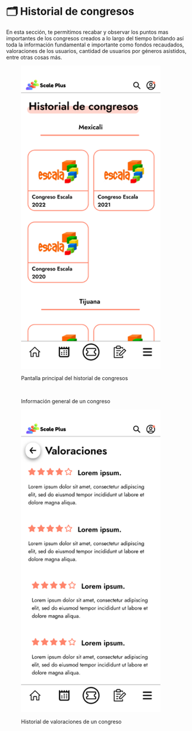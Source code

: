 # 🗂 Historial de congresos

En esta sección, te permitimos recabar y observar los puntos mas importantes de los congresos creados a lo largo del tiempo bridando así toda la información fundamental e importante como fondos recaudados, valoraciones de los usuarios, cantidad de usuarios por géneros asistidos, entre otras cosas más.

<figure><img src="../../.gitbook/assets/Pantalla principal del Historial de Congresos_.png" alt="" width="375"><figcaption><p>Pantalla principal del historial de congresos</p></figcaption></figure>

<figure><img src="../../.gitbook/assets/Información general de un congreso_.png" alt="" width="375"><figcaption><p>Información general de un congreso</p></figcaption></figure>

<figure><img src="../../.gitbook/assets/Historial de valoraciones de los usuarios del taller de un congreso_.png" alt="" width="375"><figcaption><p>Historial de valoraciones de un congreso</p></figcaption></figure>
